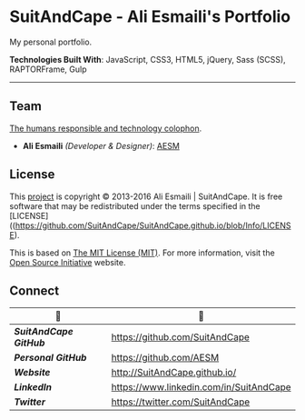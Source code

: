 <!-- README.md -->

SuitAndCape - Ali Esmaili's Portfolio
===============================================================================

My personal portfolio.

**Technologies Built With**: JavaScript, CSS3, HTML5, jQuery, Sass (SCSS), RAPTORFrame, Gulp

-------------------------------------------------------------------------------

## Team

[The humans responsible and technology colophon](https://github.com/SuitAndCape/SuitAndCape.github.io/blob/master/humans.txt).

- **Ali Esmaili** _(Developer & Designer)_: [AESM](https://github.com/AESM)

## License

This [project](#suitandcape---ali-esmailis-portfolio) is copyright © 2013-2016 Ali Esmaili | SuitAndCape.  It is free software that may be redistributed under the terms specified in the [LICENSE]((https://github.com/SuitAndCape/SuitAndCape.github.io/blob/Info/LICENSE).

This is based on [The MIT License (MIT)](http://opensource.org/licenses/MIT).  For more information, visit the [Open Source Initiative](http://opensource.org/) website.

## Connect

|               :tophat:               |               :rocket:               |
| ------------------------------------ | ------------------------------------ |
**_SuitAndCape GitHub_** | https://github.com/SuitAndCape
**_Personal GitHub_**    | https://github.com/AESM
**_Website_**            | http://SuitAndCape.github.io/
**_LinkedIn_**           | https://www.linkedin.com/in/SuitAndCape
**_Twitter_**            | https://twitter.com/SuitAndCape
